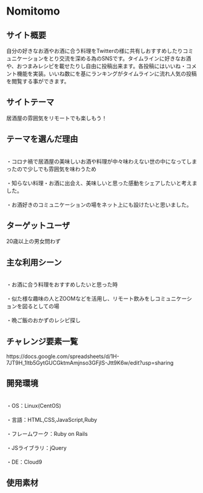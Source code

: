 <h1>Nomitomo</h1>

<h2>サイト概要</h2>
自分の好きなお酒やお酒に合う料理をTwitterの様に共有しおすすめしたりコミュニケーションをとり交流を深める為のSNSです。タイムラインに好きなお酒や、おつまみレシピを載せたりし自由に投稿出来ます。各投稿にはいいね・コメント機能を実装。いいね数にを基にランキングがタイムラインに流れ人気の投稿を閲覧する事ができます。


<h2>サイトテーマ</h2>
居酒屋の雰囲気をリモートでも楽しもう！

<h2>テーマを選んだ理由</h2>
<br>・コロナ禍で居酒屋の美味しいお酒や料理が中々味わえない世の中になってしまったので少しでも雰囲気を味わうため</br>
<br>・知らない料理・お酒に出会え、美味しいと思った感動をシェアしたいと考えました。</br>
<br>・お酒好きのコミュニケーションの場をネット上にも設けたいと思いました。</br>

<h2>ターゲットユーザ</h2>
20歳以上の男女問わず

<h2>主な利用シーン</h2>
<br>・お酒に合う料理をおすすめしたいと思った時</br>
<br>・似た様な趣味の人とZOOMなどを活用し、リモート飲みをしコミュニケーションを図るとしての場</br>
<br>・晩ご飯のおかずのレシピ探し</br>

<h2>チャレンジ要素一覧</h2>
https://docs.google.com/spreadsheets/d/1H-7JT9H_1ltb5GytGUCGktmAmjnso3GFjIS-Jtt9K6w/edit?usp=sharing

<h2>開発環境</h2>
<br>・OS：Linux(CentOS)</br>
<br>・言語：HTML,CSS,JavaScript,Ruby</br>
<br>・フレームワーク：Ruby on Rails</br>
<br>・JSライブラリ：jQuery</br>
<br>・DE：Cloud9</br>

<h2>使用素材</h2>